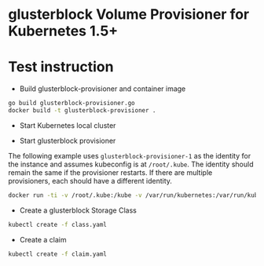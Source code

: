 # glusterblock Volume Provisioner for Kubernetes 1.5+


# Test instruction

* Build glusterblock-provisioner and container image

```bash
go build glusterblock-provisioner.go
docker build -t glusterblock-provisioner .
```

* Start Kubernetes local cluster

* Start glusterblock provisioner

The following example uses `glusterblock-provisioner-1` as the identity for the instance and assumes kubeconfig is at `/root/.kube`. The identity should remain the same if the provisioner restarts. If there are multiple provisioners, each should have a different identity.

```bash
docker run -ti -v /root/.kube:/kube -v /var/run/kubernetes:/var/run/kubernetes --privileged --net=host  glusterblock-provisioner /usr/local/bin/glusterblock-provisioner -master=http://127.0.0.1:8080 -kubeconfig=/kube/config -id=glusterblock-provisioner-1
```

* Create a glusterblock Storage Class

```bash
kubectl create -f class.yaml
```

* Create a claim

```bash
kubectl create -f claim.yaml
```
